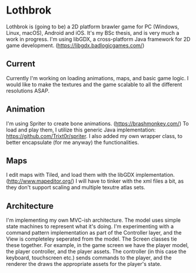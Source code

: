 # Lothbrok
Lothbrok is (going to be) a 2D platform brawler game for PC (Windows, Linux, macOS), Android and iOS.
It's my BSc thesis, and is very much a work in progress.
I'm using libGDX, a cross-platform Java framework for 2D game development.
(https://libgdx.badlogicgames.com/)
## Current
Currently I'm working on loading animations, maps, and basic game logic. I would like to make the textures and the game scalable to all the different resolutions ASAP.
## Animation
I'm using Spriter to create bone animations. (https://brashmonkey.com/)
To load and play them, I utilize this generic Java implementation: https://github.com/Trixt0r/spriter.
I also added my own wrapper class, to better encapsulate (for me anyway) the functionalities.
## Maps
I edit maps with Tiled, and load them with the libGDX implementation. (http://www.mapeditor.org/)
I will have to tinker with the xml files a bit, as they don't support scaling and multiple texutre atlas sets.
## Architecture
I'm implementing my own MVC-ish architecture. The model uses simple state machines to represent what it's doing. I'm experimenting with a command pattern implementation as part of the Controller layer, and the View is completeley seperated from the model. 
The Screen classes tie these together. 
For example, in the game screen we have the player model, the player controller, and the player assets. The controller (in this case the keyboard, touchscreen etc.) sends commands to the player, and the renderer the draws the appropriate assets for the player's state.
